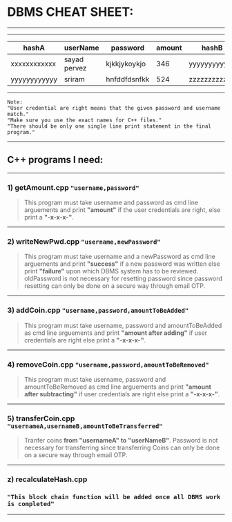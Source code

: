 # DBMS CHEAT SHEET:
---
---

| hashA         | userName      | password      | amount        |  hashB        |
| ------------- | ------------- | ------------- | ------------- | ------------- |
| xxxxxxxxxxxx  | sayad pervez  | kjkkjykoykjo  | 346           | yyyyyyyyyyyy  |
| yyyyyyyyyyyy  | sriram        | hnfddfdsnfkk  | 524           | zzzzzzzzzzzz  |

---
```
Note:
"User credential are right means that the given password and username match."
"Make sure you use the exact names for C++ files."
"There should be only one single line print statement in the final program."
```
---
## C++ programs I need:
---
### 1) **getAmount.cpp** **`"username,password"`**
> This program must take username and password as cmd line arguements and print **"amount"** if the user credentials are right, else print a **"-x-x-x-"**.
---
### 2) **writeNewPwd.cpp** **`"username,newPassword"`**
> This program must take username and a newPassword as cmd line arguements and print **"success"** if a new password was written else print **"failure"** upon which DBMS system has to be reviewed. oldPassword is not necessary for resetting password since password resetting can only be done on a secure way through email OTP.
---
### 3) **addCoin.cpp** **`"username,password,amountToBeAdded"`**
> This program must take username, password and amountToBeAdded as cmd line arguements and print **"amount after adding"** if user credentials are right else print a **"-x-x-x-"**.
---
### 4) **removeCoin.cpp** **`"username,password,amountToBeRemoved"`**
> This program must take username, password and amountToBeRemoved as cmd line arguements and print **"amount after subtracting"** if user credentials are right else print a **"-x-x-x-"**.
---
### 5) **transferCoin.cpp** **`"usernameA,usernameB,amountToBeTransferred"`**
> Tranfer coins **from "usernameA" to "userNameB"**. Password is not necessary for transferring since transferring Coins can only be done on a secure way through email OTP.
---
### z) **recalculateHash.cpp**
### **`"This block chain function will be added once all DBMS work is completed"`**
---
